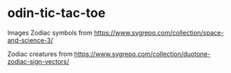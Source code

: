 # odin-tic-tac-toe


Images
Zodiac symbols from https://www.svgrepo.com/collection/space-and-science-3/

Zodiac creatures from https://www.svgrepo.com/collection/duotone-zodiac-sign-vectors/



